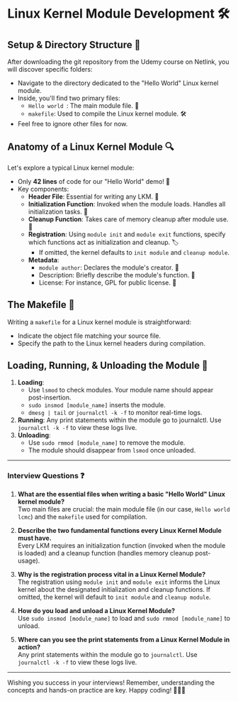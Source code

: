# Linux Kernel Module Development 🛠️

## Setup & Directory Structure 📁
After downloading the git repository from the Udemy course on Netlink, you will discover specific folders:
- Navigate to the directory dedicated to the "Hello World" Linux kernel module.
- Inside, you'll find two primary files:
    - `Hello world `: The main module file. 📜
    - `makefile`: Used to compile the Linux kernel module. 🛠️
- Feel free to ignore other files for now.

## Anatomy of a Linux Kernel Module 🔍
Let's explore a typical Linux kernel module:
- Only **42 lines** of code for our "Hello World" demo! 🎉
- Key components:
    - **Header File**: Essential for writing any LKM. 📎
    - **Initialization Function**: Invoked when the module loads. Handles all initialization tasks. 🔌
    - **Cleanup Function**: Takes care of memory cleanup after module use. 🧹
    - **Registration**: Using `module init` and `module exit` functions, specify which functions act as initialization and cleanup. 🏷️
        - If omitted, the kernel defaults to `init module` and `cleanup module`.
    - **Metadata**: 
        - `module author`: Declares the module's creator. 👤
        - Description: Briefly describe the module's function. 📝
        - License: For instance, GPL for public license. 📜

## The Makefile 📄
Writing a `makefile` for a Linux kernel module is straightforward:
- Indicate the object file matching your source file.
- Specify the path to the Linux kernel headers during compilation.

## Loading, Running, & Unloading the Module 🔄
1. **Loading**: 
    - Use `lsmod` to check modules. Your module name should appear post-insertion.
    - `sudo insmod [module_name]` inserts the module.
    - `dmesg | tail` or `journalctl -k -f` to monitor real-time logs.
2. **Running**: Any print statements within the module go to journalctl. Use `journalctl -k -f` to view these logs live.
3. **Unloading**: 
    - Use `sudo rmmod [module_name]` to remove the module. 
    - The module should disappear from `lsmod` once unloaded.

---

### Interview Questions ❓

1. **What are the essential files when writing a basic "Hello World" Linux kernel module?**  
   Two main files are crucial: the main module file (in our case, `Hello world lcmc`) and the `makefile` used for compilation.

2. **Describe the two fundamental functions every Linux Kernel Module must have.**  
   Every LKM requires an initialization function (invoked when the module is loaded) and a cleanup function (handles memory cleanup post-usage).

3. **Why is the registration process vital in a Linux Kernel Module?**  
   The registration using `module init` and `module exit` informs the Linux kernel about the designated initialization and cleanup functions. If omitted, the kernel will default to `init module` and `cleanup module`.

4. **How do you load and unload a Linux Kernel Module?**  
   Use `sudo insmod [module_name]` to load and `sudo rmmod [module_name]` to unload.

5. **Where can you see the print statements from a Linux Kernel Module in action?**  
      Any print statements within the module go to `journalctl`. Use `journalctl -k -f` to view these logs live.

---

Wishing you success in your interviews! Remember, understanding the concepts and hands-on practice are key. Happy coding! 🚀📝🐧
